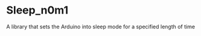 Sleep_n0m1
==========

A library that sets the Arduino into sleep mode for a specified length of time